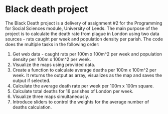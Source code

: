 # Black death project
The Black Death project is a delivery of assignment #2 for the Programming for Social Sciences module, University of Leeds.
The main purpose of the project is to calculate the death rate from plague in London using two data sources - rats caught per week and population density per parish. The code does the multiple tasks in the following order:
1. Get web data - caught rats per 100m x 100m^2 per week and population density per 100m x 100m^2 per week.
2. Visualize the maps using provided data.
3. Create a function to calculate average deaths per 100m x 100m^2 per week. It returns the output as array, visualizes as the map and saves the output if selected.
4. Calculate the average death rate  per week per 100m x 100m square.
5. Calculate total deaths for 16 parishes of London per week.
5. Visualize three maps simultaneously.
6. Introduce sliders to control the weights for the average number of deaths calculation. 
